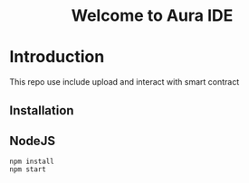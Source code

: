 <h1 align="center">Welcome to Aura IDE</h1>

# Introduction

This repo use include upload and interact with smart contract

## Installation

## NodeJS

```
npm install
npm start
```
